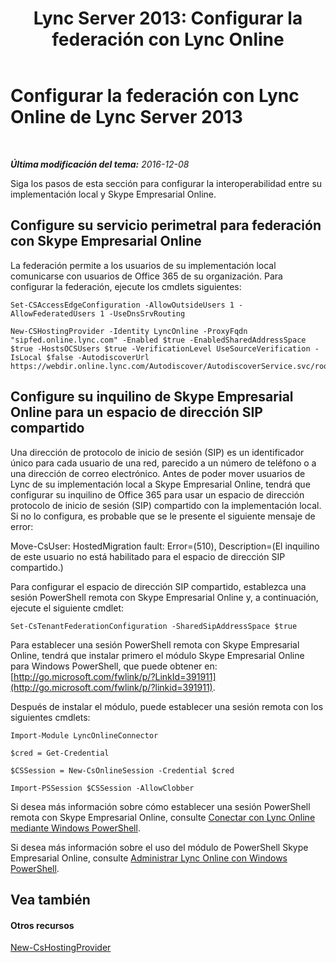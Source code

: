 ﻿---
title: 'Lync Server 2013: Configurar la federación con Lync Online'
TOCTitle: Configurar la federación con Lync Online
ms:assetid: a10bd1d5-c003-46db-9f57-7d55d3fa08da
ms:mtpsurl: https://technet.microsoft.com/es-es/library/JJ205126(v=OCS.15)
ms:contentKeyID: 48276243
ms.date: 06/02/2017
mtps_version: v=OCS.15
ms.translationtype: HT
---

# Configurar la federación con Lync Online de Lync Server 2013

 

_**Última modificación del tema:** 2016-12-08_

Siga los pasos de esta sección para configurar la interoperabilidad entre su implementación local y Skype Empresarial Online.

## Configure su servicio perimetral para federación con Skype Empresarial Online

La federación permite a los usuarios de su implementación local comunicarse con usuarios de Office 365 de su organización. Para configurar la federación, ejecute los cmdlets siguientes:

    Set-CSAccessEdgeConfiguration -AllowOutsideUsers 1 -AllowFederatedUsers 1 -UseDnsSrvRouting

    New-CSHostingProvider -Identity LyncOnline -ProxyFqdn "sipfed.online.lync.com" -Enabled $true -EnabledSharedAddressSpace $true -HostsOCSUsers $true -VerificationLevel UseSourceVerification -IsLocal $false -AutodiscoverUrl https://webdir.online.lync.com/Autodiscover/AutodiscoverService.svc/root

## Configure su inquilino de Skype Empresarial Online para un espacio de dirección SIP compartido

Una dirección de protocolo de inicio de sesión (SIP) es un identificador único para cada usuario de una red, parecido a un número de teléfono o a una dirección de correo electrónico. Antes de poder mover usuarios de Lync de su implementación local a Skype Empresarial Online, tendrá que configurar su inquilino de Office 365 para usar un espacio de dirección protocolo de inicio de sesión (SIP) compartido con la implementación local. Si no lo configura, es probable que se le presente el siguiente mensaje de error:

Move-CsUser: HostedMigration fault: Error=(510), Description=(El inquilino de este usuario no está habilitado para el espacio de dirección SIP compartido.)

Para configurar el espacio de dirección SIP compartido, establezca una sesión PowerShell remota con Skype Empresarial Online y, a continuación, ejecute el siguiente cmdlet:

    Set-CsTenantFederationConfiguration -SharedSipAddressSpace $true

Para establecer una sesión PowerShell remota con Skype Empresarial Online, tendrá que instalar primero el módulo Skype Empresarial Online para Windows PowerShell, que puede obtener en: [http://go.microsoft.com/fwlink/p/?LinkId=391911](http://go.microsoft.com/fwlink/p/?linkid=391911).

Después de instalar el módulo, puede establecer una sesión remota con los siguientes cmdlets:

    Import-Module LyncOnlineConnector

    $cred = Get-Credential

    $CSSession = New-CsOnlineSession -Credential $cred

    Import-PSSession $CSSession -AllowClobber

Si desea más información sobre cómo establecer una sesión PowerShell remota con Skype Empresarial Online, consulte [Conectar con Lync Online mediante Windows PowerShell](https://docs.microsoft.com/en-us/SkypeForBusiness/set-up-your-computer-for-windows-powershell/set-up-your-computer-for-windows-powershell).

Si desea más información sobre el uso del módulo de PowerShell Skype Empresarial Online, consulte [Administrar Lync Online con Windows PowerShell](https://docs.microsoft.com/en-us/SkypeForBusiness/set-up-your-computer-for-windows-powershell/set-up-your-computer-for-windows-powershell).

## Vea también

#### Otros recursos

[New-CsHostingProvider](https://docs.microsoft.com/en-us/powershell/module/skype/New-CsHostingProvider)


